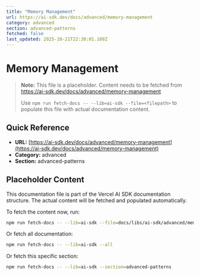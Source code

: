 ```yaml
---
title: "Memory Management"
url: https://ai-sdk.dev/docs/advanced/memory-management
category: advanced
section: advanced-patterns
fetched: false
last_updated: 2025-10-21T22:38:01.108Z
---
```


# Memory Management

> **Note:** This file is a placeholder. Content needs to be fetched from https://ai-sdk.dev/docs/advanced/memory-management
>
> Use `npm run fetch-docs -- --lib=ai-sdk --file=<filepath>` to populate this file with actual documentation content.

## Quick Reference

- **URL:** [https://ai-sdk.dev/docs/advanced/memory-management](https://ai-sdk.dev/docs/advanced/memory-management)
- **Category:** advanced
- **Section:** advanced-patterns

## Placeholder Content

This documentation file is part of the Vercel AI SDK documentation structure.
The actual content will be fetched and populated automatically.

To fetch the content now, run:

```bash
npm run fetch-docs -- --lib=ai-sdk --file=docs/libs/ai-sdk/advanced/memory-management.md
```

Or fetch all documentation:

```bash
npm run fetch-docs -- --lib=ai-sdk --all
```

Or fetch this specific section:

```bash
npm run fetch-docs -- --lib=ai-sdk --section=advanced-patterns
```

